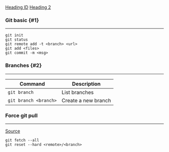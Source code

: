 [Heading ID](#1)
[Heading 2](#2)

### Git basic {#1}
---
```
git init
git status
git remote add -t <branch> <url>
git add <files>
git commit -m <msg>
```
### Branches {#2}
---
| Command | Description |
| ----------- | ----------- |
| `git branch` | List branches |
| `git branch <branch>` | Create a new branch |  


### Force git pull
----
[Source](https://stackoverflow.com/questions/1125968/how-do-i-force-git-pull-to-overwrite-local-files)
```
git fetch --all
git reset --hard <remote>/<branch>
```

